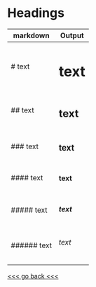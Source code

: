 # Headings

| markdown | Output |
| ---- | -------- |
| # text | <h1>text</h1> |
| ## text | <h2>text</h2> |
| ### text | <h3>text</h3> |
| #### text | <h4>text</h4> |
| ##### text | <h5>text</h5> |
| ###### text | <h6>text</h6> |

[<<< go back <<< ](https://github.com/Pal79/markdown-cheat-sheet)
